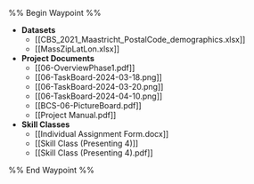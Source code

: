 %% Begin Waypoint %%
- **Datasets**
	- [[CBS_2021_Maastricht_PostalCode_demographics.xlsx]]
	- [[MassZipLatLon.xlsx]]
- **Project Documents**
	- [[06-OverviewPhase1.pdf]]
	- [[06-TaskBoard-2024-03-18.png]]
	- [[06-TaskBoard-2024-03-20.png]]
	- [[06-TaskBoard-2024-04-10.png]]
	- [[BCS-06-PictureBoard.pdf]]
	- [[Project Manual.pdf]]
- **Skill Classes**
	- [[Individual Assignment Form.docx]]
	- [[Skill Class (Presenting 4)]]
	- [[Skill Class (Presenting 4).pdf]]

%% End Waypoint %%
